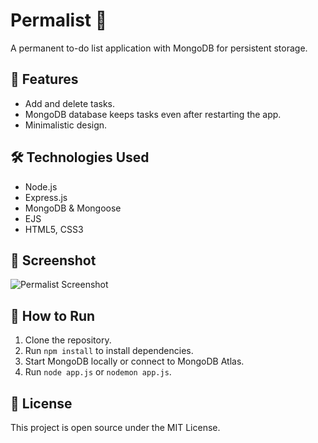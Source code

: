 # Permalist 📝

A permanent to-do list application with MongoDB for persistent storage.

## 🚀 Features
- Add and delete tasks.
- MongoDB database keeps tasks even after restarting the app.
- Minimalistic design.

## 🛠️ Technologies Used
- Node.js
- Express.js
- MongoDB & Mongoose
- EJS
- HTML5, CSS3

## 📸 Screenshot
![Permalist Screenshot](screenshot.png)

## 📂 How to Run
1. Clone the repository.
2. Run `npm install` to install dependencies.
3. Start MongoDB locally or connect to MongoDB Atlas.
4. Run `node app.js` or `nodemon app.js`.

## 📜 License
This project is open source under the MIT License.

